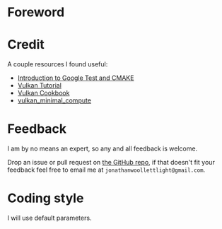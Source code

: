 # Foreword

# Credit

A couple resources I found useful:

- [Introduction to Google Test and CMAKE](https://www.youtube.com/watch?v=Lp1ifh9TuFI)
- [Vulkan Tutorial](https://vulkan-tutorial.com/)
- [Vulkan Cookbook](https://github.com/PacktPublishing/Vulkan-Cookbook)
- [vulkan_minimal_compute](https://github.com/Erkaman/vulkan_minimal_compute)

# Feedback

I am by no means an expert, so any and all feedback is welcome.

Drop an issue or pull request on [the GitHub repo](), if that doesn't fit your feedback feel free to email me at `jonathanwoollettlight@gmail.com`.


# Coding style

I will use default parameters. 
